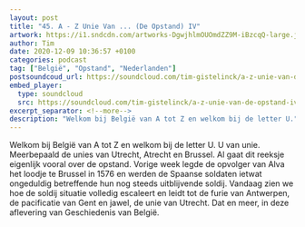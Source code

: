 ```yaml
---
layout: post
title: "45. A - Z Unie Van ... (De Opstand) IV"
artwork: https://i1.sndcdn.com/artworks-DgwjhlmOUOmdZZ9M-iBzcqQ-large.jpg
author: Tim
date: 2020-12-09 10:36:57 +0100
categories: podcast
tag: ["België", "Opstand", "Nederlanden"]
postsoundcoud_url: https://soundcloud.com/tim-gistelinck/a-z-unie-van-de-opstand-iv
embed_player:
  type: soundcloud
  src: https://soundcloud.com/tim-gistelinck/a-z-unie-van-de-opstand-iv
excerpt_separator: <!--more-->
description: "Welkom bij België van A tot Z en welkom bij de letter U."
---
```

Welkom bij België van A tot Z en welkom bij de letter U. U van unie. Meerbepaald de unies van Utrecht, Atrecht en Brussel. Al gaat dit reeksje eigenlijk vooral over de opstand. Vorige week legde de opvolger van Alva het loodje te Brussel in 1576 en werden de Spaanse soldaten ietwat ongeduldig betreffende hun nog steeds uitblijvende soldij. Vandaag zien we hoe de soldij situatie volledig escaleert en leidt tot de furie van Antwerpen, de pacificatie van Gent en jawel, de unie van Utrecht. Dat en meer, in deze aflevering van Geschiedenis van België.